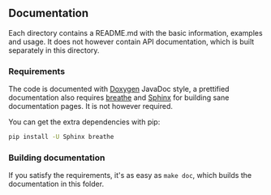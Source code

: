 ## Documentation

Each directory contains a README.md with the basic information, examples and usage.
It does not however contain API documentation, which is built separately in this directory.

### Requirements

The code is documented with [Doxygen][doxygen] JavaDoc style, a prettified documentation
also requires [breathe][breathe] and [Sphinx][sphinx] for building sane documentation pages.
It is not however required.

[doxygen]:http://www.stack.nl/~dimitri/doxygen/manual/index.html
[breathe]: https://github.com/michaeljones/breathe
[sphinx]: http://sphinx-doc.org/

You can get the extra dependencies with pip:

```sh
pip install -U Sphinx breathe
```

### Building documentation

If you satisfy the requirements, it's as easy as `make doc`, which builds the documentation in this folder.

